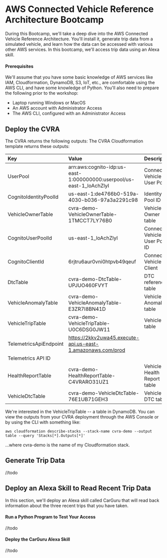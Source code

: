 # AWS Connected Vehicle Reference Architecture Bootcamp
During this Bootcamp, we'll take a deep dive into the AWS Connected Vehicle Reference Architecture. You'll install it, generate trip data from a simulated vehicle, and learn how the data can be accessed with various other AWS services. In this bootcamp, we'll access trip data using an Alexa skill.

#### Prerequisites
We'll assume that you have some basic knowledge of AWS services like IAM, Cloudformation, DynamoDB, S3, IoT, etc., are comfortable using the AWS CLI, and have some knowledge of Python. You'll also need to prepare the following prior to the workshop: 
* Laptop running Windows or MacOS
* An AWS account with Administrator Access
* The AWS CLI, configured with an Administrator Access

## Deploy the CVRA
The CVRA returns the following outputs:
The CVRA Cloudformation template returns these outputs:

Key|Value|Description
|:---|:---|:---
UserPool|arn:aws:cognito-idp:us-east-1:000000000:userpool/us-east-1_loAchZlyI|Connected Vehicle User Pool|
CognitoIdentityPoolId|us-east-1:de4766b0-519a-4030-b036-97a3a2291c98|	Identity Pool ID
VehicleOwnerTable|	cvra-demo-VehicleOwnerTable-1TMCCT7LY76B0|	Vehicle Owner table
CognitoUserPoolId|	us-east-1_loAchZlyI|	Connected Vehicle User Pool ID
CognitoClientId|	6rjtru6aur0vni0htpvb49qeuf|	Connected Vehicle Client
DtcTable|	cvra-demo-DtcTable-UPJUO460FVYT|	DTC reference table
VehicleAnomalyTable|	cvra-demo-VehicleAnomalyTable-E3ZR7I8BN41D|	Vehicle Anomaly table
VehicleTripTable|	cvra-demo-VehicleTripTable-U0C6DSG0JW11|	Vehicle Trip table
TelemetricsApiEndpoint|	https://2kkv2uwa45.execute-api.us-east-1.amazonaws.com/prod
Telemetrics API ID|
HealthReportTable|	cvra-demo-HealthReportTable-C4VRARO31UZ1|	Vehicle Health Report table
VehicleDtcTable|	cvra-demo-VehicleDtcTable-76E1UB71GEH3|	Vehicle DTC table

We're interested in the VehicleTripTable -- a table in DynamoDB. You can view the outputs from your CVRA deployment through the AWS Console or by using the CLI with something like:
```
aws cloudformation describe-stacks --stack-name cvra-demo --output table --query 'Stacks[*].Outputs[*]'
```
...where cvra-demo is the name of my Cloudformation stack. 
## Generate Trip Data
//todo

## Deploy an Alexa Skill to Read Recent Trip Data
In this section, we'll deploy an Alexa skill called CarGuru that will read back information about the three recent trips that you have taken.

#### Run a Python Program to Test Your Access
//todo

#### Deploy the CarGuru Alexa Skill
//todo